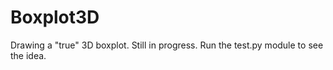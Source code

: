# Boxplot3D

Drawing a "true" 3D boxplot. Still in progress. Run the test.py module to see the idea.
